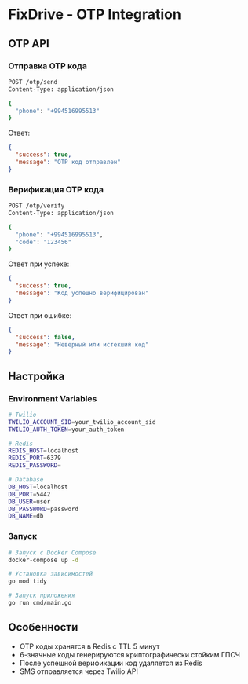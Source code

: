 # FixDrive - OTP Integration

## OTP API

### Отправка OTP кода

```bash
POST /otp/send
Content-Type: application/json

{
  "phone": "+994516995513"
}
```

Ответ:
```json
{
  "success": true,
  "message": "OTP код отправлен"
}
```

### Верификация OTP кода

```bash
POST /otp/verify
Content-Type: application/json

{
  "phone": "+994516995513",
  "code": "123456"
}
```

Ответ при успехе:
```json
{
  "success": true,
  "message": "Код успешно верифицирован"
}
```

Ответ при ошибке:
```json
{
  "success": false,
  "message": "Неверный или истекший код"
}
```

## Настройка

### Environment Variables

```bash
# Twilio
TWILIO_ACCOUNT_SID=your_twilio_account_sid
TWILIO_AUTH_TOKEN=your_auth_token

# Redis
REDIS_HOST=localhost
REDIS_PORT=6379
REDIS_PASSWORD=

# Database
DB_HOST=localhost
DB_PORT=5442
DB_USER=user
DB_PASSWORD=password
DB_NAME=db
```

### Запуск

```bash
# Запуск с Docker Compose
docker-compose up -d

# Установка зависимостей
go mod tidy

# Запуск приложения
go run cmd/main.go
```

## Особенности

- OTP коды хранятся в Redis с TTL 5 минут
- 6-значные коды генерируются криптографически стойким ГПСЧ
- После успешной верификации код удаляется из Redis
- SMS отправляется через Twilio API 